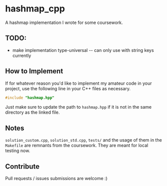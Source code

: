 # hashmap_cpp
A hashmap implementation I wrote for some coursework.

## TODO:

- make implementation type-universal -- can only use with string keys currently

## How to Implement

If for whatever reason you'd like to implement my amateur code in your project, use the following line in your C++ files as necessary.

```c++
#include "hashmap.hpp"
```

Just make sure to update the path to `hashmap.hpp` if it is not in the same directory as the linked file.


## Notes

`solution_custom.cpp`, `solution_std.cpp`, `tests/` and the usage of them in the `Makefile` are remnants from the coursework. They are meant for local testing now.

## Contribute

Pull requests / issues submissions are welcome :)
